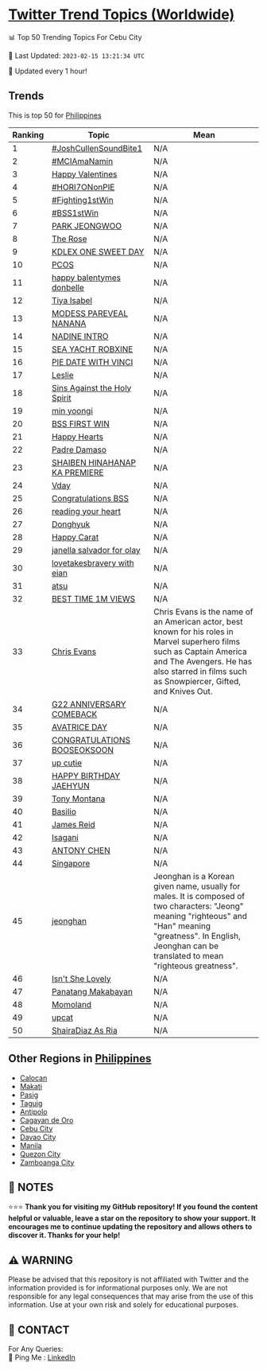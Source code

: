 [Twitter Trend Topics (Worldwide)](https://github.com/ErcinDedeoglu/Twitter-Trend-Topics)
==========


📊 Top 50 Trending Topics For Cebu City

📆 Last Updated: `2023-02-15 13:21:34 UTC`

🔧 Updated every 1 hour!


## Trends

This is top 50 for [Philippines](</Philippines>)

| Ranking | Topic | Mean |
| ------- | ------------ | ------------ |
| 1 | [#JoshCullenSoundBite1](http://twitter.com/search?q=%23JoshCullenSoundBite1) | N/A |
| 2 | [#MCIAmaNamin](http://twitter.com/search?q=%23MCIAmaNamin) | N/A |
| 3 | [Happy Valentines](http://twitter.com/search?q=Happy+Valentines) | N/A |
| 4 | [#HORI7ONonPIE](http://twitter.com/search?q=%23HORI7ONonPIE) | N/A |
| 5 | [#Fighting1stWin](http://twitter.com/search?q=%23Fighting1stWin) | N/A |
| 6 | [#BSS1stWin](http://twitter.com/search?q=%23BSS1stWin) | N/A |
| 7 | [PARK JEONGWOO](http://twitter.com/search?q=PARK+JEONGWOO) | N/A |
| 8 | [The Rose](http://twitter.com/search?q=The+Rose) | N/A |
| 9 | [KDLEX ONE SWEET DAY](http://twitter.com/search?q=KDLEX+ONE+SWEET+DAY) | N/A |
| 10 | [PCOS](http://twitter.com/search?q=PCOS) | N/A |
| 11 | [happy balentymes donbelle](http://twitter.com/search?q=happy+balentymes+donbelle) | N/A |
| 12 | [Tiya Isabel](http://twitter.com/search?q=Tiya+Isabel) | N/A |
| 13 | [MODESS PAREVEAL NANANA](http://twitter.com/search?q=MODESS+PAREVEAL+NANANA) | N/A |
| 14 | [NADINE INTRO](http://twitter.com/search?q=NADINE+INTRO) | N/A |
| 15 | [SEA YACHT ROBXINE](http://twitter.com/search?q=SEA+YACHT+ROBXINE) | N/A |
| 16 | [PIE DATE WITH VINCI](http://twitter.com/search?q=PIE+DATE+WITH+VINCI) | N/A |
| 17 | [Leslie](http://twitter.com/search?q=Leslie) | N/A |
| 18 | [Sins Against the Holy Spirit](http://twitter.com/search?q=Sins+Against+the+Holy+Spirit) | N/A |
| 19 | [min yoongi](http://twitter.com/search?q=min+yoongi) | N/A |
| 20 | [BSS FIRST WIN](http://twitter.com/search?q=BSS+FIRST+WIN) | N/A |
| 21 | [Happy Hearts](http://twitter.com/search?q=Happy+Hearts) | N/A |
| 22 | [Padre Damaso](http://twitter.com/search?q=Padre+Damaso) | N/A |
| 23 | [SHAIBEN HINAHANAP KA PREMIERE](http://twitter.com/search?q=SHAIBEN+HINAHANAP+KA+PREMIERE) | N/A |
| 24 | [Vday](http://twitter.com/search?q=Vday) | N/A |
| 25 | [Congratulations BSS](http://twitter.com/search?q=Congratulations+BSS) | N/A |
| 26 | [reading your heart](http://twitter.com/search?q=reading+your+heart) | N/A |
| 27 | [Donghyuk](http://twitter.com/search?q=Donghyuk) | N/A |
| 28 | [Happy Carat](http://twitter.com/search?q=Happy+Carat) | N/A |
| 29 | [janella salvador for olay](http://twitter.com/search?q=janella+salvador+for+olay) | N/A |
| 30 | [lovetakesbravery with eian](http://twitter.com/search?q=lovetakesbravery+with+eian) | N/A |
| 31 | [atsu](http://twitter.com/search?q=atsu) | N/A |
| 32 | [BEST TIME 1M VIEWS](http://twitter.com/search?q=BEST+TIME+1M+VIEWS) | N/A |
| 33 | [Chris Evans](http://twitter.com/search?q=Chris+Evans) | Chris Evans is the name of an American actor, best known for his roles in Marvel superhero films such as Captain America and The Avengers. He has also starred in films such as Snowpiercer, Gifted, and Knives Out. |
| 34 | [G22 ANNIVERSARY COMEBACK](http://twitter.com/search?q=G22+ANNIVERSARY+COMEBACK) | N/A |
| 35 | [AVATRICE DAY](http://twitter.com/search?q=AVATRICE+DAY) | N/A |
| 36 | [CONGRATULATIONS BOOSEOKSOON](http://twitter.com/search?q=CONGRATULATIONS+BOOSEOKSOON) | N/A |
| 37 | [up cutie](http://twitter.com/search?q=up+cutie) | N/A |
| 38 | [HAPPY BIRTHDAY JAEHYUN](http://twitter.com/search?q=HAPPY+BIRTHDAY+JAEHYUN) | N/A |
| 39 | [Tony Montana](http://twitter.com/search?q=Tony+Montana) | N/A |
| 40 | [Basilio](http://twitter.com/search?q=Basilio) | N/A |
| 41 | [James Reid](http://twitter.com/search?q=James+Reid) | N/A |
| 42 | [Isagani](http://twitter.com/search?q=Isagani) | N/A |
| 43 | [ANTONY CHEN](http://twitter.com/search?q=ANTONY+CHEN) | N/A |
| 44 | [Singapore](http://twitter.com/search?q=Singapore) | N/A |
| 45 | [jeonghan](http://twitter.com/search?q=jeonghan) | Jeonghan is a Korean given name, usually for males. It is composed of two characters: "Jeong" meaning "righteous" and "Han" meaning "greatness". In English, Jeonghan can be translated to mean "righteous greatness". |
| 46 | [Isn't She Lovely](http://twitter.com/search?q=Isn%27t+She+Lovely) | N/A |
| 47 | [Panatang Makabayan](http://twitter.com/search?q=Panatang+Makabayan) | N/A |
| 48 | [Momoland](http://twitter.com/search?q=Momoland) | N/A |
| 49 | [upcat](http://twitter.com/search?q=upcat) | N/A |
| 50 | [ShairaDiaz As Ria](http://twitter.com/search?q=ShairaDiaz+As+Ria) | N/A |



## Other Regions in [Philippines](</Philippines>)

* [Calocan](</Philippines/Calocan.md>)
* [Makati](</Philippines/Makati.md>)
* [Pasig](</Philippines/Pasig.md>)
* [Taguig](</Philippines/Taguig.md>)
* [Antipolo](</Philippines/Antipolo.md>)
* [Cagayan de Oro](</Philippines/Cagayan de Oro.md>)
* [Cebu City](</Philippines/Cebu City.md>)
* [Davao City](</Philippines/Davao City.md>)
* [Manila](</Philippines/Manila.md>)
* [Quezon City](</Philippines/Quezon City.md>)
* [Zamboanga City](</Philippines/Zamboanga City.md>)



## 📝 NOTES

⭐⭐⭐ **Thank you for visiting my GitHub repository! If you found the content helpful or valuable, leave a star on the repository to show your support. It encourages me to continue updating the repository and allows others to discover it. Thanks for your help!**


## ⚠️ WARNING

Please be advised that this repository is not affiliated with Twitter and the information provided is for informational purposes only. We are not responsible for any legal consequences that may arise from the use of this information. Use at your own risk and solely for educational purposes.


## 📨 CONTACT

 For Any Queries:  
            🏓 Ping Me : [LinkedIn](https://www.linkedin.com/in/ercindedeoglu/)
